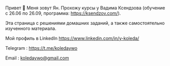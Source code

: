 Привет 👋 Меня зовут Ян. Прохожу курсы у Вадима Ксендзова (обучение с 26.06 по 26.09, программа: https://ksendzov.com/).

Эта  страница с  решениями домашних заданий, а также самостоятельно изученного материала.



Мой профиль в LinkedIn https://www.linkedin.com/in/y-koleda/


Telegram : https://t.me/koledaywo


Email : koledaywo@gmail.com
